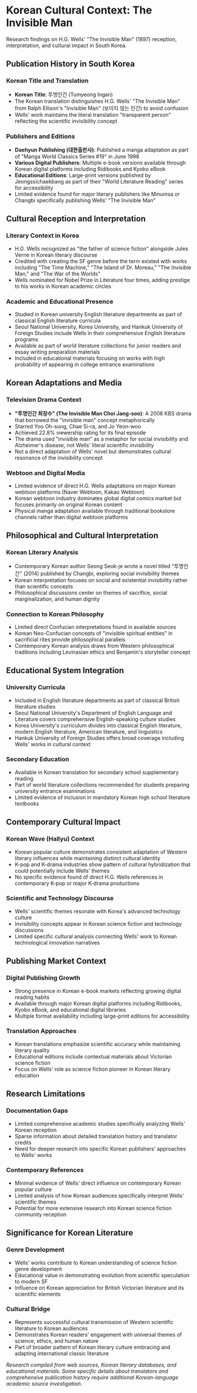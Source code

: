 # Korean Cultural Context: The Invisible Man

Research findings on H.G. Wells' "The Invisible Man" (1897) reception, interpretation, and cultural impact in South Korea.

## Publication History in South Korea

### Korean Title and Translation
- **Korean Title**: 투명인간 (Tumyeong Ingan)
- The Korean translation distinguishes H.G. Wells' "The Invisible Man" from Ralph Ellison's "Invisible Man" (보이지 않는 인간) to avoid confusion
- Wells' work maintains the literal translation "transparent person" reflecting the scientific invisibility concept

### Publishers and Editions
- **Daehyun Publishing (대현출판사)**: Published a manga adaptation as part of "Manga World Classics Series #19" in June 1998
- **Various Digital Publishers**: Multiple e-book versions available through Korean digital platforms including Ridibooks and Kyobo eBook
- **Educational Editions**: Large-print versions published by Jeongssichaekbang as part of their "World Literature Reading" series for accessibility
- Limited evidence found for major literary publishers like Minumsa or Changbi specifically publishing Wells' "The Invisible Man"

## Cultural Reception and Interpretation

### Literary Context in Korea
- H.G. Wells recognized as "the father of science fiction" alongside Jules Verne in Korean literary discourse
- Credited with creating the SF genre before the term existed with works including "The Time Machine," "The Island of Dr. Moreau," "The Invisible Man," and "The War of the Worlds"
- Wells nominated for Nobel Prize in Literature four times, adding prestige to his works in Korean academic circles

### Academic and Educational Presence
- Studied in Korean university English literature departments as part of classical English literature curricula
- Seoul National University, Korea University, and Hankuk University of Foreign Studies include Wells in their comprehensive English literature programs
- Available as part of world literature collections for junior readers and essay writing preparation materials
- Included in educational materials focusing on works with high probability of appearing in college entrance examinations

## Korean Adaptations and Media

### Television Drama Context
- **"투명인간 최장수" (The Invisible Man Choi Jang-soo)**: A 2006 KBS drama that borrowed the "invisible man" concept metaphorically
- Starred Yoo Oh-sung, Chae Si-ra, and Jo Yeon-woo
- Achieved 22.8% viewership rating for its final episode
- The drama used "invisible man" as a metaphor for social invisibility and Alzheimer's disease, not Wells' literal scientific invisibility
- Not a direct adaptation of Wells' novel but demonstrates cultural resonance of the invisibility concept

### Webtoon and Digital Media
- Limited evidence of direct H.G. Wells adaptations on major Korean webtoon platforms (Naver Webtoon, Kakao Webtoon)
- Korean webtoon industry dominates global digital comics market but focuses primarily on original Korean content
- Physical manga adaptation available through traditional bookstore channels rather than digital webtoon platforms

## Philosophical and Cultural Interpretation

### Korean Literary Analysis
- Contemporary Korean author Seong Seok-je wrote a novel titled "투명인간" (2014) published by Changbi, exploring social invisibility themes
- Korean interpretation focuses on social and existential invisibility rather than scientific concepts
- Philosophical discussions center on themes of sacrifice, social marginalization, and human dignity

### Connection to Korean Philosophy
- Limited direct Confucian interpretations found in available sources
- Korean Neo-Confucian concepts of "invisible spiritual entities" in sacrificial rites provide philosophical parallels
- Contemporary Korean analysis draws from Western philosophical traditions including Levinasian ethics and Benjamin's storyteller concept

## Educational System Integration

### University Curricula
- Included in English literature departments as part of classical British literature studies
- Seoul National University's Department of English Language and Literature covers comprehensive English-speaking culture studies
- Korea University's curriculum divides into classical English literature, modern English literature, American literature, and linguistics
- Hankuk University of Foreign Studies offers broad coverage including Wells' works in cultural context

### Secondary Education
- Available in Korean translation for secondary school supplementary reading
- Part of world literature collections recommended for students preparing university entrance examinations
- Limited evidence of inclusion in mandatory Korean high school literature textbooks

## Contemporary Cultural Impact

### Korean Wave (Hallyu) Context
- Korean popular culture demonstrates consistent adaptation of Western literary influences while maintaining distinct cultural identity
- K-pop and K-drama industries show pattern of cultural hybridization that could potentially include Wells' themes
- No specific evidence found of direct H.G. Wells references in contemporary K-pop or major K-drama productions

### Scientific and Technology Discourse
- Wells' scientific themes resonate with Korea's advanced technology culture
- Invisibility concepts appear in Korean science fiction and technology discussions
- Limited specific cultural analysis connecting Wells' work to Korean technological innovation narratives

## Publishing Market Context

### Digital Publishing Growth
- Strong presence in Korean e-book markets reflecting growing digital reading habits
- Available through major Korean digital platforms including Ridibooks, Kyobo eBook, and educational digital libraries
- Multiple format availability including large-print editions for accessibility

### Translation Approaches
- Korean translations emphasize scientific accuracy while maintaining literary quality
- Educational editions include contextual materials about Victorian science fiction
- Focus on Wells' role as science fiction pioneer in Korean literary education

## Research Limitations

### Documentation Gaps
- Limited comprehensive academic studies specifically analyzing Wells' Korean reception
- Sparse information about detailed translation history and translator credits
- Need for deeper research into specific Korean publishers' approaches to Wells' works

### Contemporary References
- Minimal evidence of Wells' direct influence on contemporary Korean popular culture
- Limited analysis of how Korean audiences specifically interpret Wells' scientific themes
- Potential for more extensive research into Korean science fiction community reception

## Significance for Korean Literature

### Genre Development
- Wells' works contribute to Korean understanding of science fiction genre development
- Educational value in demonstrating evolution from scientific speculation to modern SF
- Influence on Korean appreciation for British Victorian literature and its scientific elements

### Cultural Bridge
- Represents successful cultural transmission of Western scientific literature to Korean audiences
- Demonstrates Korean readers' engagement with universal themes of science, ethics, and human nature
- Part of broader pattern of Korean literary culture embracing and adapting international classic literature

*Research compiled from web sources, Korean literary databases, and educational materials. Some specific details about translators and comprehensive publication history require additional Korean-language academic source investigation.*